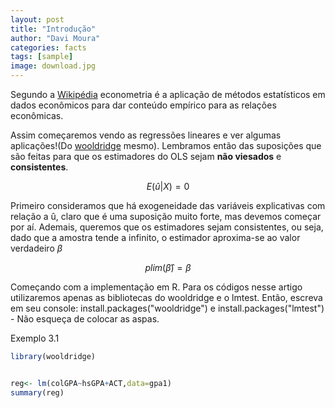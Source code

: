 ```yaml
---
layout: post
title: "Introdução"
author: "Davi Moura"
categories: facts
tags: [sample]
image: download.jpg
---
```


Segundo a [Wikipédia](https://en.wikipedia.org/wiki/Econometrics)  econometria é a aplicação de métodos estatísticos em dados econômicos para dar conteúdo empírico para as relações econômicas.

Assim começaremos vendo as regressões lineares e ver algumas aplicações!(Do [wooldridge](https://www.amazon.com.br/Introdu%C3%A7%C3%A3o-%C3%A0-econometria-abordagem-moderna/dp/8522125643/ref=sr_1_1?__mk_pt_BR=%C3%85M%C3%85%C5%BD%C3%95%C3%91&crid=1PM8D1E0KQIYC&dchild=1&keywords=wooldridge&qid=1595773140&sprefix=wooldri%2Caps%2C306&sr=8-1) mesmo). Lembramos então das suposições que são feitas para que os estimadores do OLS sejam **não viesados** e **consistentes**.

$$ E(\hat{u}|X)=0  $$

Primeiro consideramos que há exogeneidade das variáveis explicativas com relação a û, claro que é uma suposição muito forte, mas devemos começar por aí. Ademais, queremos que os estimadores sejam consistentes, ou seja, dado que a amostra tende a infinito, o estimador aproxima-se ao valor verdadeiro $\beta$


$$plim(\hat{\beta})=\beta$$


Começando com a implementação em R. Para os códigos nesse artigo utilizaremos apenas as bibliotecas do wooldridge e o lmtest. Então, escreva em seu console:
install.packages("wooldridge") e install.packages("lmtest") - Não esqueça de colocar as aspas.

Exemplo 3.1

``` r
library(wooldridge)


reg<- lm(colGPA~hsGPA+ACT,data=gpa1)
summary(reg)
```
